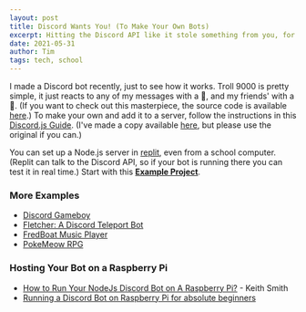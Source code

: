 ```yaml
---
layout: post
title: Discord Wants You! (To Make Your Own Bots)
excerpt: Hitting the Discord API like it stole something from you, for fun and... no profit, just for the luls.
date: 2021-05-31
author: Tim
tags: tech, school
---
```


I made a Discord bot recently, just to see how it works. Troll 9000 is pretty simple, it just reacts to any of my messages with a 👑, and my friends' with a 💩. (If you want to check out this masterpiece, the source code is available [here](https://github.com/timburr1/troll9000).) To make your own and add it to a server, follow the instructions in this [Discord.js Guide](https://discordjs.guide/). (I've made a copy available [here](/discordjs-index.html), but please use the original if you can.)

You can set up a Node.js server in [replit](https://replit.com/), even from a school computer. (Replit can talk to the Discord API, so if your bot is running there you can test it in real time.) Start with this [**Example Project**](https://github.com/timburr1/discord-bot-template).

### More Examples
* [Discord Gameboy](https://github.com/polyllc/discord-gameboy)
* [Fletcher: A Discord Teleport Bot](https://fletcher.fun/)
* [FredBoat Music Player](https://fredboat.com/)
* [PokeMeow RPG](https://pokemeow.com/)

### Hosting Your Bot on a Raspberry Pi
* [How to Run Your NodeJs Discord Bot on A Raspberry Pi?](https://www.keithmsmith.com/how-to-run-your-nodejs-discord-bot-on-a-raspberry-pi/) - Keith Smith
* [Running a Discord Bot on Raspberry Pi for absolute beginners](http://thehumblecode.com/blog/how-to-create-a-discord-bot-using-discord-js-and-run-it-on-raspberry-pi-by-doing-a-small-project-which-will-post-random-jokes-to-the-discordapp-channel-for-absolute-beginners/)
